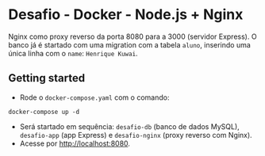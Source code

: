 # Desafio - Docker - Node.js + Nginx

Nginx como proxy reverso da porta 8080 para a 3000 (servidor Express). O banco já é startado com uma migration com a tabela `aluno`, inserindo uma única linha com o `name`: `Henrique Kuwai`.

## Getting started
- Rode o `docker-compose.yaml` com o comando:
```
docker-compose up -d
```
- Será startado em sequência: `desafio-db` (banco de dados MySQL), `desafio-app` (app Express) e `desafio-nginx` (proxy reverso com Nginx).
- Acesse por [http://localhost:8080](http://localhost:8080).
